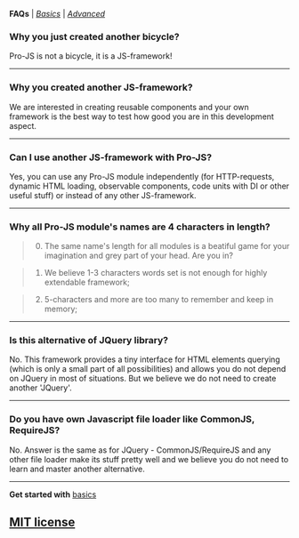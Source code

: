 <span id="top"></span>
<strong>FAQs</strong> | *[Basics](readme.md#top)* | *[Advanced](advanced.md#top)*


### **Why you just created another bicycle?**
Pro-JS is not a bicycle, it is a JS-framework!

---

### **Why you created another JS-framework?**
We are interested in creating reusable components and your own framework is the best way to test how good you are in this development aspect.

---

### **Can I use another JS-framework with Pro-JS?**
Yes, you can use any Pro-JS module independently (for HTTP-requests, dynamic HTML loading, observable components, code units with DI or other useful stuff) or instead of any other JS-framework.

---

### **Why all Pro-JS module's names are 4 characters in length?**
> 0) The same name's length for all modules is a beatiful game for your imagination and grey part of your head. Are you in?

> 1) We believe 1-3 characters words set is not enough for highly extendable framework; 

> 2) 5-characters and more are too many to remember and keep in memory;

---

### **Is this alternative of JQuery library?**
No. This framework provides a tiny interface for HTML elements querying (which is only a small part of all possibilities) and allows you do not depend on JQuery in most of situations. But we believe we do not need to create another 'JQuery'.

---

### **Do you have own Javascript file loader like CommonJS, RequireJS?**
No. Answer is the same as for JQuery - CommonJS/RequireJS and any other file loader make its stuff pretty well and we believe you do not need to learn and master another alternative.

---

**Get started with** [basics](readme.md#top)


## [MIT license](http://opensource.org/licenses/MIT)